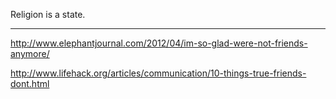Religion is a state.

---

http://www.elephantjournal.com/2012/04/im-so-glad-were-not-friends-anymore/

http://www.lifehack.org/articles/communication/10-things-true-friends-dont.html
